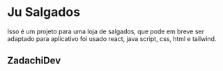 # Ju Salgados

Isso é um projeto para uma loja de salgados, que pode em breve ser adaptado para aplicativo
foi usado react, java script, css, html e tailwind.

##  ZadachiDev
